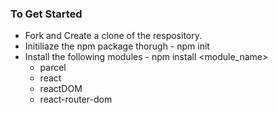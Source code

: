 ### To Get Started

- Fork and Create a clone of the respository.
- Initiliaze the npm package thorugh - npm init
- Install the following modules - npm install <module_name>
    - parcel
    - react
    - reactDOM
    - react-router-dom